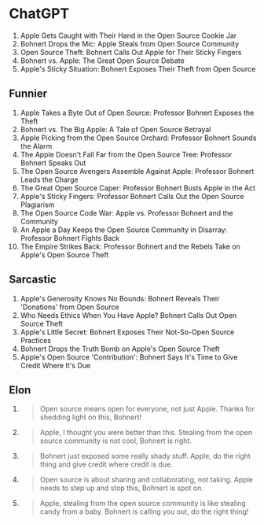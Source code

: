 # ChatGPT

1. Apple Gets Caught with Their Hand in the Open Source Cookie Jar
1. Bohnert Drops the Mic: Apple Steals from Open Source Community
1. Open Source Theft: Bohnert Calls Out Apple for Their Sticky Fingers
1. Bohnert vs. Apple: The Great Open Source Debate
1. Apple's Sticky Situation: Bohnert Exposes Their Theft from Open Source

## Funnier

1. Apple Takes a Byte Out of Open Source: Professor Bohnert Exposes the Theft
1. Bohnert vs. The Big Apple: A Tale of Open Source Betrayal
1. Apple Picking from the Open Source Orchard: Professor Bohnert Sounds the Alarm
1. The Apple Doesn't Fall Far from the Open Source Tree: Professor Bohnert Speaks Out
1. The Open Source Avengers Assemble Against Apple: Professor Bohnert Leads the Charge
1. The Great Open Source Caper: Professor Bohnert Busts Apple in the Act
1. Apple's Sticky Fingers: Professor Bohnert Calls Out the Open Source Plagiarism
1. The Open Source Code War: Apple vs. Professor Bohnert and the Community
1. An Apple a Day Keeps the Open Source Community in Disarray: Professor Bohnert Fights Back
1. The Empire Strikes Back: Professor Bohnert and the Rebels Take on Apple's Open Source Theft

## Sarcastic

1. Apple's Generosity Knows No Bounds: Bohnert Reveals Their 'Donations' from Open Source
1. Who Needs Ethics When You Have Apple? Bohnert Calls Out Open Source Theft
1. Apple's Little Secret: Bohnert Exposes Their Not-So-Open Source Practices
1. Bohnert Drops the Truth Bomb on Apple's Open Source Theft
1. Apple's Open Source 'Contribution': Bohnert Says It's Time to Give Credit Where It's Due

## Elon

1. > Open source means open for everyone, not just Apple. Thanks for shedding light on this, Bohnert!
1. > Apple, I thought you were better than this. Stealing from the open source community is not cool, Bohnert is right.
1. > Bohnert just exposed some really shady stuff. Apple, do the right thing and give credit where credit is due.
1. > Open source is about sharing and collaborating, not taking. Apple needs to step up and stop this, Bohnert is spot on.
1. > Apple, stealing from the open source community is like stealing candy from a baby. Bohnert is calling you out, do the right thing!


